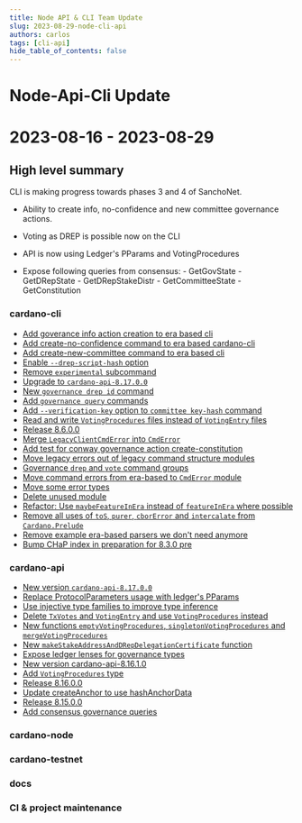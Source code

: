 ```yaml
---
title: Node API & CLI Team Update
slug: 2023-08-29-node-cli-api
authors: carlos
tags: [cli-api]
hide_table_of_contents: false
---
```


# Node-Api-Cli Update
# 2023-08-16 - 2023-08-29

## High level summary

CLI is making progress towards phases 3 and 4 of SanchoNet.
- Ability to create info, no-confidence and new committee governance actions.
- Voting as DREP is possible now on the CLI

- API is now using Ledger's PParams and VotingProcedures
- Expose following queries from consensus:
      - GetGovState
      - GetDRepState
      - GetDRepStakeDistr
      - GetCommitteeState
      - GetConstitution

### cardano-cli

- [Add goverance info action creation to era based cli](https://github.com/input-output-hk/cardano-cli/pull/179)
- [Add create-no-confidence command to era based cardano-cli](https://github.com/input-output-hk/cardano-cli/pull/176)
- [Add create-new-committee command to era based cli](https://github.com/input-output-hk/cardano-cli/pull/175)
- [Enable `--drep-script-hash` option](https://github.com/input-output-hk/cardano-cli/pull/204)
- [Remove `experimental` subcommand](https://github.com/input-output-hk/cardano-cli/pull/211)
- [Upgrade to `cardano-api-8.17.0.0`](https://github.com/input-output-hk/cardano-cli/pull/210)
- [New `governance drep id` command](https://github.com/input-output-hk/cardano-cli/pull/194)
- [Add `governance query` commands](https://github.com/input-output-hk/cardano-cli/pull/189)
- [Add `--verification-key` option to `committee key-hash` command](https://github.com/input-output-hk/cardano-cli/pull/187)
- [Read and write `VotingProcedures` files instead of `VotingEntry` files](https://github.com/input-output-hk/cardano-cli/pull/203)
- [Release 8.6.0.0](https://github.com/input-output-hk/cardano-cli/pull/201)
- [Merge `LegacyClientCmdError` into `CmdError` ](https://github.com/input-output-hk/cardano-cli/pull/195)
- [Add test for conway governance action create-constitution](https://github.com/input-output-hk/cardano-cli/pull/193)
- [Move legacy errors out of legacy command structure modules](https://github.com/input-output-hk/cardano-cli/pull/192)
- [Governance `drep` and `vote` command groups](https://github.com/input-output-hk/cardano-cli/pull/191)
- [Move command errors from era-based to `CmdError` module](https://github.com/input-output-hk/cardano-cli/pull/188)
- [Move some error types](https://github.com/input-output-hk/cardano-cli/pull/186)
- [Delete unused module](https://github.com/input-output-hk/cardano-cli/pull/185)
- [Refactor: Use `maybeFeatureInEra` instead of `featureInEra` where possible](https://github.com/input-output-hk/cardano-cli/pull/183)
- [Remove all uses of `toS`, `purer`, `cborError` and `intercalate` from `Cardano.Prelude`](https://github.com/input-output-hk/cardano-cli/pull/182)
- [Remove example era-based parsers we don't need anymore](https://github.com/input-output-hk/cardano-cli/pull/180)
- [Bump CHaP index in preparation for  8.3.0 pre](https://github.com/input-output-hk/cardano-cli/pull/174)


### cardano-api

- [New version `cardano-api-8.17.0.0`](https://github.com/input-output-hk/cardano-api/pull/216)
- [Replace ProtocolParameters usage with ledger's PParams](https://github.com/input-output-hk/cardano-api/pull/214)
- [Use injective type families to improve type inference](https://github.com/input-output-hk/cardano-api/pull/210)
- [Delete `TxVotes` and `VotingEntry` and use `VotingProcedures` instead](https://github.com/input-output-hk/cardano-api/pull/209)
- [New functions `emptyVotingProcedures`, `singletonVotingProcedures` and `mergeVotingProcedures`](https://github.com/input-output-hk/cardano-api/pull/208)
- [New `makeStakeAddressAndDRepDelegationCertificate` function](https://github.com/input-output-hk/cardano-api/pull/207)
- [Expose ledger lenses for governance types](https://github.com/input-output-hk/cardano-api/pull/206)
- [New version cardano-api-8.16.1.0](https://github.com/input-output-hk/cardano-api/pull/205)
- [Add `VotingProcedures` type](https://github.com/input-output-hk/cardano-api/pull/204)
- [Release 8.16.0.0](https://github.com/input-output-hk/cardano-api/pull/202)
- [Update createAnchor to use hashAnchorData](https://github.com/input-output-hk/cardano-api/pull/200)
- [Release 8.15.0.0](https://github.com/input-output-hk/cardano-api/pull/197)
- [Add consensus governance queries](https://github.com/input-output-hk/cardano-api/pull/196)

### cardano-node

### cardano-testnet

### docs

### CI & project maintenance

